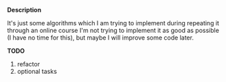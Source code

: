 **Description**

It's just some algorithms which I am trying to implement during repeating it through an online course
I'm not trying to implement it as good as possible (I have no time for this), but maybe I will improve some code later.


**TODO**
1. refactor
2. optional tasks
